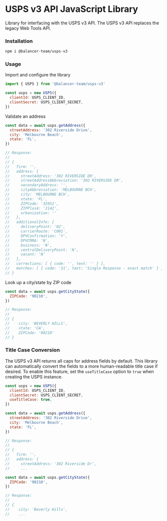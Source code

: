 # USPS v3 API JavaScript Library

Library for interfacing with the USPS v3 API. The USPS v3 API replaces the legacy Web Tools API.

### Installation

```bash
npm i @balancer-team/usps-v3
```

### Usage

Import and configure the library

```javascript
import { USPS } from '@balancer-team/usps-v3'

const usps = new USPS({
  clientId: USPS_CLIENT_ID,
  clientSecret: USPS_CLIENT_SECRET,
})
```

Validate an address

```javascript
const data = await usps.getAddress({
  streetAddress: '302 Riverside Drive',
  city: 'Melbourne Beach',
  state: 'FL',
})

// Response:
//
// {
//   firm: '',
//   address: {
//     streetAddress: '302 RIVERSIDE DR',
//     streetAddressAbbreviation: '302 RIVERSIDE DR',
//     secondaryAddress: '',
//     cityAbbreviation: 'MELBOURNE BCH',
//     city: 'MELBOURNE BCH',
//     state: 'FL',
//     ZIPCode: '32951',
//     ZIPPlus4: '2142',
//     urbanization: ''
//   },
//   additionalInfo: {
//     deliveryPoint: '02',
//     carrierRoute: 'C001',
//     DPVConfirmation: 'Y',
//     DPVCMRA: 'N',
//     business: 'N',
//     centralDeliveryPoint: 'N',
//     vacant: 'N'
//   },
//   corrections: [ { code: '', text: '' } ],
//   matches: [ { code: '31', text: 'Single Response - exact match' } ]
// }
```

Look up a city/state by ZIP code

```javascript
const data = await usps.getCityState({
  ZIPCode: '90210',
})

// Response:
//
// {
//    city: 'BEVERLY HILLS',
//    state: 'CA',
//    ZIPCode: '90210'
// }
```

### Title Case Conversion

The USPS v3 API returns all caps for address fields by default. This library can automatically convert the fields to a more human-readable title case if desired. To enable this feature, set the `useTitleCase` option to `true` when creating the USPS instance.

```javascript
const usps = new USPS({
  clientId: USPS_CLIENT_ID,
  clientSecret: USPS_CLIENT_SECRET,
  useTitleCase: true,
})

const data = await usps.getAddress({
  streetAddress: '302 Riverside Drive',
  city: 'Melbourne Beach',
  state: 'FL',
})

// Response:
//
// {
//   firm: '',
//   address: {
//     streetAddress: '302 Riverside Dr',
//     ...

const data = await usps.getCityState({
  ZIPCode: '90210',
})

// Response:
//
// {
//    city: 'Beverly Hills',
//    ...
```
